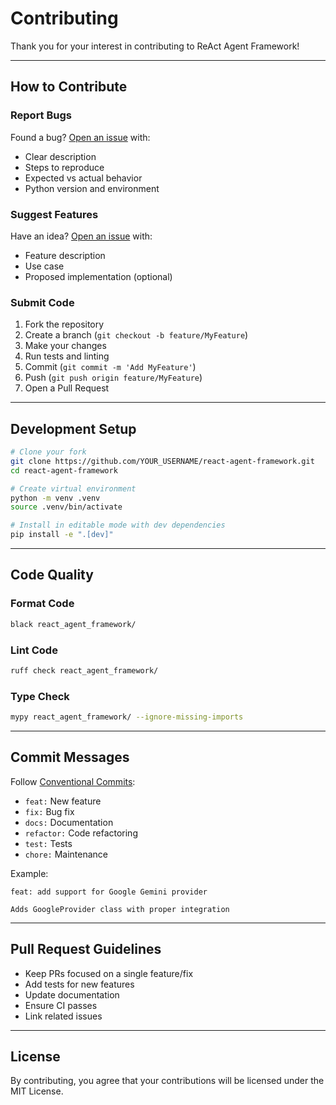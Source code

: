 # Contributing

Thank you for your interest in contributing to ReAct Agent Framework!

---

## How to Contribute

### Report Bugs

Found a bug? [Open an issue](https://github.com/marcosf63/react-agent-framework/issues) with:

- Clear description
- Steps to reproduce
- Expected vs actual behavior
- Python version and environment

### Suggest Features

Have an idea? [Open an issue](https://github.com/marcosf63/react-agent-framework/issues) with:

- Feature description
- Use case
- Proposed implementation (optional)

### Submit Code

1. Fork the repository
2. Create a branch (`git checkout -b feature/MyFeature`)
3. Make your changes
4. Run tests and linting
5. Commit (`git commit -m 'Add MyFeature'`)
6. Push (`git push origin feature/MyFeature`)
7. Open a Pull Request

---

## Development Setup

```bash
# Clone your fork
git clone https://github.com/YOUR_USERNAME/react-agent-framework.git
cd react-agent-framework

# Create virtual environment
python -m venv .venv
source .venv/bin/activate

# Install in editable mode with dev dependencies
pip install -e ".[dev]"
```

---

## Code Quality

### Format Code

```bash
black react_agent_framework/
```

### Lint Code

```bash
ruff check react_agent_framework/
```

### Type Check

```bash
mypy react_agent_framework/ --ignore-missing-imports
```

---

## Commit Messages

Follow [Conventional Commits](https://www.conventionalcommits.org/):

- `feat:` New feature
- `fix:` Bug fix
- `docs:` Documentation
- `refactor:` Code refactoring
- `test:` Tests
- `chore:` Maintenance

Example:
```
feat: add support for Google Gemini provider

Adds GoogleProvider class with proper integration
```

---

## Pull Request Guidelines

- Keep PRs focused on a single feature/fix
- Add tests for new features
- Update documentation
- Ensure CI passes
- Link related issues

---

## License

By contributing, you agree that your contributions will be licensed under the MIT License.
